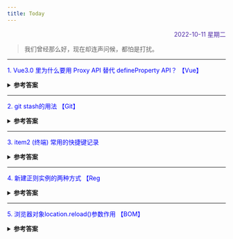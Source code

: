```yaml
---
title: Today
---
```


<div align="right" style="color:#512DA8">2022-10-11 星期二</div> 

> 我们曾经那么好，现在却连声问候，都怕是打扰。  

<hr/>
<p style="color:blue">1. Vue3.0 里为什么要用 Proxy API 替代 defineProperty API？ 【Vue】</p>
<details>
<summary><b>参考答案</b></summary>
<p>

响应式优化。
- 1. defineProperty API 的局限性最大原因是它只能针对单例属性做监听。
    Vue2.x 中的响应式实现正是基于 defineProperty 中的 descriptor，对 data 中的属性做了遍历 + 递归，为每个属性设置了 getter、setter。
    这也就是为什么 Vue 只能对 data 中预定义过的属性做出响应的原因，在 Vue 中使用下标的方式直接修改属性的值或者添加一个预先不存在的对象属性是无法做到 setter监听的，这是 defineProperty 的局限性。

- 2. Proxy API 的监听是针对一个对象的，那么对这个对象的所有操作会进入监听操作， 这就完全可以代理所有属性，将会带来很大的性能提升和更优的代码。
    Proxy 可以理解成，在目标对象之前架设一层“拦截”，外界对该对象的访问，都必须先通过这层拦截，因此提供了一种机制，可以对外界的访问进行过滤和改写。
- 3. 响应式是惰性的
    在 Vue.js 2.x 中，对于一个深层属性嵌套的对象，要劫持它内部深层次的变化，就需要递归遍历这个对象，执行 Object.defineProperty 把每一层对象数据都变成响应式的，这无疑会有很大的性能消耗。 
    在 Vue.js 3.0 中，使用 Proxy API 并不能监听到对象内部深层次的属性变化，因此它的处理方式是在 getter 中去递归响应式，这样的好处是真正访问到的内部属性才会变成响应式，简单的可以说是按需实现响应式，减少性能消耗。

</p>
</details>

<hr/>
<p style="color:blue">2. git stash的用法 【Git】 </p>
<details>
<summary><b>参考答案</b></summary>
<p>

1. 把未提交的修改（暂存和非暂存）保存起来   
    **git stash save "test-cmd-stash" -u[存放未跟踪的文件]**
2. 查看现有stash    
    **git stash list**
3. 查看指定stash的修改  
    **git stash show [stash@{1}-不指定显示最新的]  [-u 显示未跟踪文件]**
4. 恢复之前的进度继续开发新功能 
   **git stash pop** [stash@{1}]
5. 移除stash    
   **git stash drop [stash_id(不指定删除最新的)]**
6. 删除所有stash    
   **git stash clear**

</p>
</details>

<hr/>
<p style="color:blue">3. item2 (终端) 常用的快捷键记录</p>
<details>
<summary><b>参考答案</b></summary>
<p>

描述|命令
--|----|
新建标签|command + t|
切换标签|command + 数字|
切换全屏|command + enter|
垂直分屏|command + d|
删除文本到末尾|ctrl + k |
清除当前行 | ctrl + u|
清除当前屏幕 | ctrl + l|
到行首 |ctrl + a|
到行尾 |ctrl + e|
本地拷贝文件到服务器|scp /Users/opload.js [root@x.x.x.x](mailto:root@x.x.x.x):/data/|
多级目录创建|mkdir -p dir/dir1/dir2|
文件拷贝 |cp -r /test/demo.js /data/demo.js|
文件移动 |mv /root/jar/demo.jar /data/|
查看当前文件下所有路径|find . |
解压文件 |tar -zxvf test.tar.zip -C /data/demo|
连接服务器 |ssh -p 22 root@ip_address|
系统信息 |uname -a|
本地地址 |ifconfig|
查看服务器端口占用|netstat -tunpl|




</p>
</details>

<hr/>
<p style="color:blue">4. 新建正则实例的两种方式 【Reg </p>

<details>
<summary><b>参考答案</b></summary>
<p>

1. let regex = /xyz/;
2. let regex = new RegExp('xyz','i') 


</p>
</details>

<hr/>
<p style="color:blue">5. 浏览器对象location.reload()参数作用 【BOM】</p>

<details>
<summary><b>参考答案</b></summary>
<p>

location.reload():传入true，则重新加载本页面且scrollTop为0,传为false，则会回到当前位置。

</p>
</details>